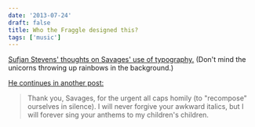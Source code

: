 ```yaml
---
date: '2013-07-24'
draft: false
title: Who the Fraggle designed this?
tags: ['music']
---
```


[Sufjan Stevens' thoughts on Savages' use of typography.](http://sufjan.com/post/56323826291/the-very-cool-savages-has-allowed-a-very-uncool) (Don't mind the unicorns throwing up rainbows in the background.)<!-- excerpt -->

[He continues in another post:](http://sufjan.com/post/56334645993/one-more-thing-about-this-album-the-awkward)

> Thank you, Savages, for the urgent all caps homily (to "recompose" ourselves in silence). I will never forgive your awkward italics, but I will forever sing your anthems to my children's children.
